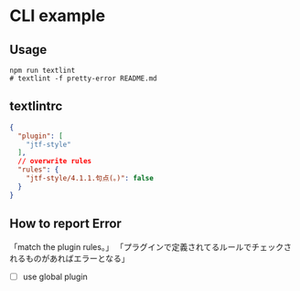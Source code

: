 # CLI example

## Usage

    npm run textlint
    # textlint -f pretty-error README.md


## textlintrc

```json
{
  "plugin": [
    "jtf-style"
  ],
  // overwrite rules 
  "rules": {
    "jtf-style/4.1.1.句点(。)": false
  }
}
```

## How to report Error

「match the plugin rules。」
「プラグインで定義されてるルールでチェックされるものがあればエラーとなる」

- [ ] use global plugin
